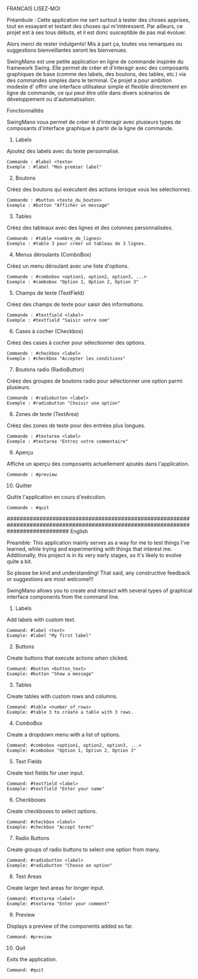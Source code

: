 FRANCAIS
LISEZ-MOI

Préambule : Cette application me sert surtout à tester des choses apprises, tout en essayant et testant des choses qui m'intéressent. 
Par ailleurs, ce projet est à ses tous débuts, et il est donc susceptible de pas mal évoluer. 



Alors merci de rester indulgents! 
Mis à part ça, toutes vos remarques ou suggestions bienveillantes seront les bienvenues. 





SwingMano 
est une petite application en ligne de commande inspirée du framework Swing. 
Elle permet de créer et d'interagir avec des composants graphiques de base (comme des labels, 
des boutons, des tables, etc.) via des commandes simples dans le terminal. Ce projet a pour ambition modeste d' 
offrir une interface utilisateur simple et flexible directement en ligne de commande,
ce qui peut être utile dans divers scénarios de développement ou d'automatisation.


Fonctionnalités


SwingMano vous permet de créer et d'interagir avec plusieurs types de composants d'interface graphique à partir de la ligne de commande.
1. Labels

Ajoutez des labels avec du texte personnalisé.

    Commande : #label <texte>
    Exemple : #label "Mon premier label"

2. Boutons

Créez des boutons qui exécutent des actions lorsque vous les sélectionnez.

    Commande : #button <texte_du_bouton>
    Exemple : #button "Afficher un message"

3. Tables

Créez des tableaux avec des lignes et des colonnes personnalisées.

    Commande : #table <nombre_de_lignes>
    Exemple : #table 3 pour créer un tableau de 3 lignes.

4. Menus déroulants (ComboBox)

Créez un menu déroulant avec une liste d'options.

    Commande : #combobox <option1, option2, option3, ...>
    Exemple : #combobox "Option 1, Option 2, Option 3"

5. Champs de texte (TextField)

Créez des champs de texte pour saisir des informations.

    Commande : #textfield <label>
    Exemple : #textfield "Saisir votre nom"

6. Cases à cocher (Checkbox)

Créez des cases à cocher pour sélectionner des options.

    Commande : #checkbox <label>
    Exemple : #checkbox "Accepter les conditions"

7. Boutons radio (RadioButton)

Créez des groupes de boutons radio pour sélectionner une option parmi plusieurs.

    Commande : #radiobutton <label>
    Exemple : #radiobutton "Choisir une option"

8. Zones de texte (TextArea)

Créez des zones de texte pour des entrées plus longues.

    Commande : #textarea <label>
    Exemple : #textarea "Entrez votre commentaire"

9. Aperçu

Affiche un aperçu des composants actuellement ajoutés dans l'application.

    Commande : #preview

10. Quitter

Quitte l'application en cours d'exécution.

    Commande : #quit


###################################################################################################################################
English


Preamble: This application mainly serves as a way for me to test things I've learned, while trying and experimenting with things that interest me.
Additionally, this project is in its very early stages, so it's likely to evolve quite a bit.

So please be kind and understanding!
That said, any constructive feedback or suggestions are most welcome!!!




SwingMano 
allows you to create and interact with several types of graphical interface components from the command line.
1. Labels

Add labels with custom text.

    Command: #label <text>
    Example: #label "My first label"

2. Buttons

Create buttons that execute actions when clicked.

    Command: #button <button_text>
    Example: #button "Show a message"

3. Tables

Create tables with custom rows and columns.

    Command: #table <number_of_rows>
    Example: #table 3 to create a table with 3 rows.

4. ComboBox

Create a dropdown menu with a list of options.

    Command: #combobox <option1, option2, option3, ...>
    Example: #combobox "Option 1, Option 2, Option 3"

5. Text Fields

Create text fields for user input.

    Command: #textfield <label>
    Example: #textfield "Enter your name"

6. Checkboxes

Create checkboxes to select options.

    Command: #checkbox <label>
    Example: #checkbox "Accept terms"

7. Radio Buttons

Create groups of radio buttons to select one option from many.

    Command: #radiobutton <label>
    Example: #radiobutton "Choose an option"

8. Text Areas

Create larger text areas for longer input.

    Command: #textarea <label>
    Example: #textarea "Enter your comment"

9. Preview

Displays a preview of the components added so far.

    Command: #preview

10. Quit

Exits the application.

    Command: #quit
